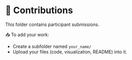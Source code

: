 # 📂 Contributions

This folder contains participant submissions.  

📥 To add your work:  
- Create a subfolder named `your_name/`  
- Upload your files (code, visualization, README) into it.
